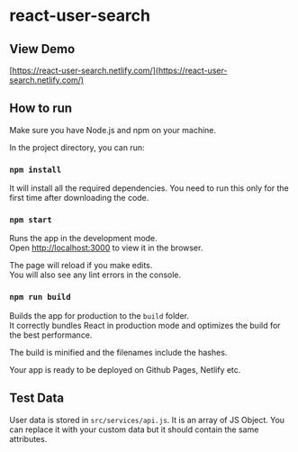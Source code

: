 # react-user-search

## View Demo

[https://react-user-search.netlify.com/](https://react-user-search.netlify.com/)

## How to run

Make sure you have Node.js and npm on your machine.

In the project directory, you can run:

### `npm install`

It will install all the required dependencies. You need to run this only for the first time after downloading the code.

### `npm start`

Runs the app in the development mode.<br>
Open [http://localhost:3000](http://localhost:3000) to view it in the browser.

The page will reload if you make edits.<br>
You will also see any lint errors in the console.

### `npm run build`

Builds the app for production to the `build` folder.<br>
It correctly bundles React in production mode and optimizes the build for the best performance.

The build is minified and the filenames include the hashes.<br>

Your app is ready to be deployed on Github Pages, Netlify etc.

## Test Data

User data is stored in `src/services/api.js`. It is an array of JS Object. You can replace it with your custom data but it should contain the same attributes.